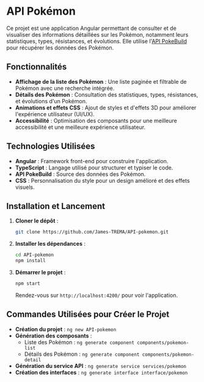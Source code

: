 # API Pokémon

Ce projet est une application Angular permettant de consulter et de visualiser des informations détaillées sur les Pokémon, notamment leurs statistiques, types, résistances, et évolutions. Elle utilise l'[API PokeBuild](https://pokebuildapi.fr/) pour récupérer les données des Pokémon.

## Fonctionnalités

- **Affichage de la liste des Pokémon** : Une liste paginée et filtrable de Pokémon avec une recherche intégrée.
- **Détails des Pokémon** : Consultation des statistiques, types, résistances, et évolutions d'un Pokémon.
- **Animations et effets CSS** : Ajout de styles et d'effets 3D pour améliorer l'expérience utilisateur (UI/UX).
- **Accessibilité** : Optimisation des composants pour une meilleure accessibilité et une meilleure expérience utilisateur.

## Technologies Utilisées

- **Angular** : Framework front-end pour construire l'application.
- **TypeScript** : Langage utilisé pour structurer et typiser le code.
- **API PokeBuild** : Source des données des Pokémon.
- **CSS** : Personnalisation du style pour un design amélioré et des effets visuels.

## Installation et Lancement

1. **Cloner le dépôt** :
   ```bash
   git clone https://github.com/James-TREMA/API-pokemon.git
   ```
   
2. **Installer les dépendances** :
   ```bash
   cd API-pokemon
   npm install
   ```

3. **Démarrer le projet** :
   ```bash
   npm start
   ```
   Rendez-vous sur `http://localhost:4200/` pour voir l'application.

## Commandes Utilisées pour Créer le Projet

- **Création du projet** : `ng new API-pokemon`
- **Génération des composants** :
  - Liste des Pokémon : `ng generate component components/pokemon-list`
  - Détails des Pokémon : `ng generate component components/pokemon-detail`
- **Génération du service API** : `ng generate service services/pokemon`
- **Création des interfaces** : `ng generate interface interface/pokemon`